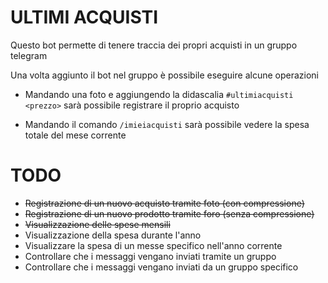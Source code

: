 # ULTIMI ACQUISTI

Questo bot permette di tenere traccia dei propri acquisti in un gruppo telegram

Una volta aggiunto il bot nel gruppo è possibile eseguire alcune operazioni

- Mandando una foto e aggiungendo la didascalia  `#ultimiacquisti <prezzo>` sarà possibile registrare il proprio acquisto

- Mandando il comando `/imieiacquisti` sarà possibile vedere la spesa totale del mese corrente


# TODO

- ~~Registrazione di un nuovo acquisto tramite foto (con compressione)~~
- ~~Registrazione di un nuovo prodotto tramite foro (senza compressione)~~
- ~~Visualizzazione delle spese mensili~~ 
- Visualizzazione della spesa durante l'anno
- Visualizzare la spesa di un messe specifico nell'anno corrente
- Controllare che i messaggi vengano inviati tramite un gruppo
- Controllare che i messaggi vengano inviati da un gruppo specifico